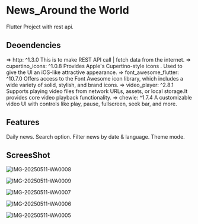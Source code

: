# News_Around the World

Flutter Project with rest api.

## Deoendencies

=> http: ^1.3.0
   This is to make REST API call | fetch data from the internet.
=> cupertino_icons: ^1.0.8
   Provides Apple's Cupertino-style icons . Used to give the UI an iOS-like attractive appearance.
=> font_awesome_flutter: ^10.7.0
   Offers access to the Font Awesome icon library, which includes a wide variety of solid, stylish, and brand icons.
=> video_player: ^2.8.1
   Supports playing video files from network URLs, assets, or local storage.It provides core video playback functionality.
=> chewie: ^1.7.4
   A customizable video UI with controls like play, pause, fullscreen, seek bar, and more.

## Features

Daily news.
Search option.
Filter news by date & language.
Theme mode.

## ScreesShot

![IMG-20250511-WA0008](https://github.com/user-attachments/assets/f6ac2566-f2dc-4e86-ae06-45c96378fa2e)


![IMG-20250511-WA0009](https://github.com/user-attachments/assets/5eaaa114-83c6-4063-8a49-e4b4541b80c7)

![IMG-20250511-WA0007](https://github.com/user-attachments/assets/4dd515dc-4508-455a-a403-a2e43ffd2d65)

![IMG-20250511-WA0006](https://github.com/user-attachments/assets/60eeebd2-f8e7-4de5-92db-84638e1c94f4)

![IMG-20250511-WA0005](https://github.com/user-attachments/assets/7a27dfd3-558a-4e32-8c61-4c0442af40f6)
